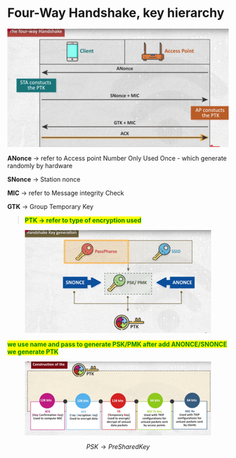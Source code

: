 # Four-Way Handshake, key hierarchy

![image.png](<../.gitbook/assets/image (3) (1) (1) (1).png>)

**ANonce** → refer to Access point Number Only Used Once - which generate randomly by hardware

**SNonce** → Station nonce

**MIC** → refer to Message integrity Check

**GTK** → Group Temporary Key

> <mark style="color:green;">**PTK → refer to type of encryption used**</mark>

<figure><img src="../.gitbook/assets/image 1 (2) (1) (1) (1) (1).png" alt=""><figcaption></figcaption></figure>

<mark style="color:green;">**we use name and pass to generate PSK/PMK after add ANONCE/SNONCE we generate PTK**</mark>

<figure><img src="../.gitbook/assets/image 2 (1) (1) (1) (1) (1) (1) (1).png" alt=""><figcaption></figcaption></figure>

$$
PSK→ Pre Shared Key
$$
